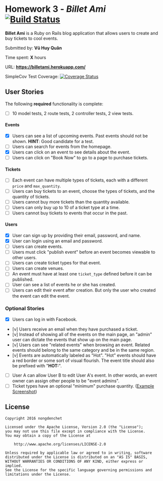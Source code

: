 # Homework 3 - *Billet Ami* [![Build Status](https://travis-ci.org/nongdenchet/coder_ticket.svg?branch=master)](https://travis-ci.org/nongdenchet/coder_ticket)

**Billet Ami** is a Ruby on Rails blog application that allows users to create and buy tickets to cool events. 

Submitted by: **Vũ Huy Quân**

Time spent: **X** hours

URL: **https://billetami.herokuapp.com/**

SimpleCov Test Coverage: [![Coverage Status](https://coveralls.io/repos/github/nongdenchet/coder_ticket/badge.svg?branch=master)](https://coveralls.io/github/nongdenchet/coder_ticket?branch=master)

## User Stories

The following **required** functionality is complete:

* [ ] 10 model tests, 2 route tests, 2 controller tests, 2 view tests.

#### Events

* [x] Users can see a list of upcoming events. Past events should not be shown. **HINT**: Good candidate for a test.
* [ ] Users can search for events from the homepage.
* [x] Users can click on an event to see details about the event. 
* [ ] Users can click on "Book Now" to go to a page to purchase tickets.

#### Tickets

* [ ] Each event can have multiple types of tickets, each with a different `price` and `max_quantity`. 
* [ ] Users can buy tickets to an event, choose the types of tickets, and the quantity of tickets.
* [ ] Users cannot buy more tickets than the quantity available.
* [ ] Users can only buy up to 10 of a ticket type at a time.
* [ ] Users cannot buy tickets to events that occur in the past. 

#### Users

* [x] User can sign up by providing their email, password, and name. 
* [x] User can login using an email and password. 
* [ ] Users can create events. 
* [ ] Users must click "publish event" before an event becomes viewable to other users. 
* [ ] Users can create ticket types for that event. 
* [ ] Users can create venues.
* [ ] An event must have at least one `ticket_type` defined before it can be published. 
* [ ] User can see a list of events he or she has created.
* [ ] Users can edit their event after creation. But only the user who created the event can edit the event. 

### Optional Stories

* [x] Users can log in with Facebook.
* [v] Users receive an email when they have purchased a ticket.
* [v] Instead of showing all of the events on the main page, an "admin" user can dictate the events that show up on the main page.
* [v] Users can see "related events" when browsing an event. Related events should belong to the same category and be in the same region.
* [v] Events are automatically labeled as "Hot". "Hot" events should have a red border or some sort of visual flourish. The event title should also be prefixed with "**HOT:**".
* [ ] User A can allow User B to edit User A's event. In other words, an event owner can assign other people to be "event admins". 
* [ ] Ticket types have an optional "minimum" purchase quantity. ([Example Screenshot](http://i.imgur.com/DOYtAR0.png))

## License

    Copyright 2016 nongdenchet

    Licensed under the Apache License, Version 2.0 (the "License");
    you may not use this file except in compliance with the License.
    You may obtain a copy of the License at

        http://www.apache.org/licenses/LICENSE-2.0

    Unless required by applicable law or agreed to in writing, software
    distributed under the License is distributed on an "AS IS" BASIS,
    WITHOUT WARRANTIES OR CONDITIONS OF ANY KIND, either express or implied.
    See the License for the specific language governing permissions and
    limitations under the License.
